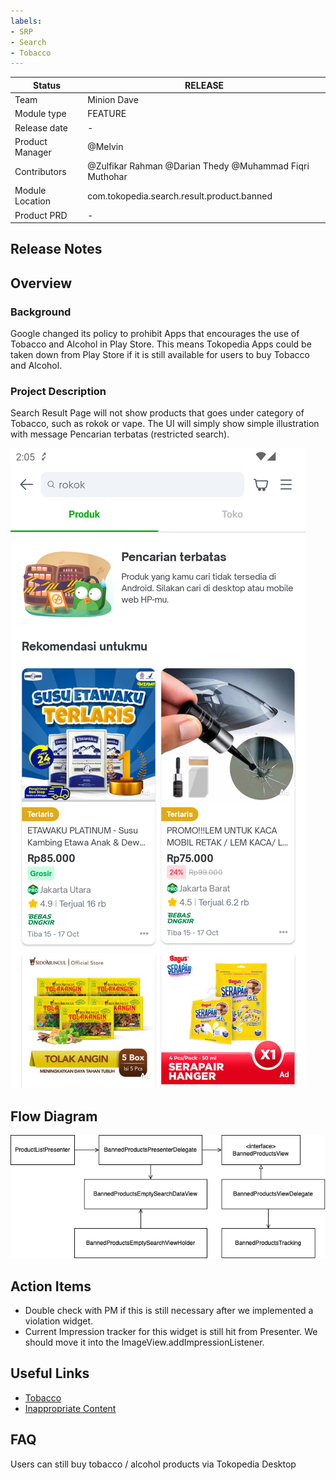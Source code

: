 ```yaml
---
labels:
- SRP
- Search
- Tobacco
---
```

<!--left header table-->
| **Status** | <!--start status:Green-->RELEASE<!--end status--> |
| --- | --- |
| Team | Minion Dave |
| Module type | <!--start status:Yellow-->FEATURE<!--end status--> |
| Release date | - |
| Product Manager | @Melvin |
| Contributors | @Zulfikar Rahman @Darian Thedy @Muhammad Fiqri Muthohar |
| Module Location | com.tokopedia.search.result.product.banned |
| Product PRD | - |

<!--toc-->
## Release Notes


## Overview

### Background
Google changed its policy to prohibit Apps that encourages the use of Tobacco and Alcohol in Play Store. This means Tokopedia Apps could be taken down from Play Store if it is still available for users to buy Tobacco and Alcohol.

### Project Description
Search Result Page will not show products that goes under category of Tobacco, such as rokok or vape. The UI will simply show simple illustration with message Pencarian terbatas (restricted search).

![image](../res/bannedproducts/description.png)

## Flow Diagram
![image](../res/bannedproducts/diagram.png)


## Action Items

- Double check with PM if this is still necessary after we implemented a violation widget.
- Current Impression tracker for this widget is still hit from Presenter. We should move it into the ImageView.addImpressionListener.


## Useful Links
- [Tobacco](https://support.google.com/googleplay/android-developer/answer/6161122?hl=en)
- [Inappropriate Content](https://support.google.com/googleplay/android-developer/answer/9878810)


## FAQ
<!--start expand:How can users buy tobacco / alcohol products in Tokopedia?-->
Users can still buy tobacco / alcohol products via Tokopedia Desktop
<!--end expand-->